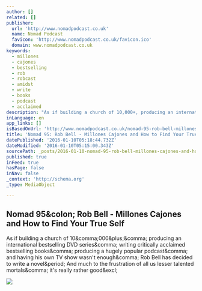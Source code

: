 ```yaml
---
author: []
related: []
publisher:
  url: 'http://www.nomadpodcast.co.uk'
  name: Nomad Podcast
  favicon: 'http://www.nomadpodcast.co.uk/favicon.ico'
  domain: www.nomadpodcast.co.uk
keywords:
  - millones
  - cajones
  - bestselling
  - rob
  - robcast
  - amidst
  - write
  - books
  - podcast
  - acclaimed
description: "As if building a church of 10,000+, producing an international bestselling DVD series, writing critically acclaimed bestselling books, producing a hugely popular podcast, and having his own TV show wasn't enough, Rob Bell has decided to write a novel. And much to the frustration of all us lesser talented mortals, it's really rather good!"
inLanguage: en
app_links: []
isBasedOnUrl: 'http://www.nomadpodcast.co.uk/nomad-95-rob-bell-millones-cajones-and-how-to-find-your-true-self/?mc_cid=4ab8a96cdd&mc_eid=515b0a3501'
title: 'Nomad 95: Rob Bell - Millones Cajones and How to Find Your True Self'
datePublished: '2016-01-10T05:18:44.732Z'
dateModified: '2016-01-10T05:15:00.343Z'
sourcePath: _posts/2016-01-10-nomad-95-rob-bell-millones-cajones-and-how-to-find-your-t.md
published: true
inFeed: true
hasPage: false
inNav: false
_context: 'http://schema.org'
_type: MediaObject

---
```

<article style=""><h1>Nomad 95&amp;colon; Rob Bell - Millones Cajones and How to Find Your True Self</h1><p>As if building a church of 10&amp;comma;000&amp;plus;&amp;comma; producing an international bestselling DVD series&amp;comma; writing critically acclaimed bestselling books&amp;comma; producing a hugely popular podcast&amp;comma; and having his own TV show wasn't enough&amp;comma; Rob Bell has decided to write a novel&amp;period; And much to the frustration of all us lesser talented mortals&amp;comma; it's really rather good&amp;excl;</p><img src="http://www.nomadpodcast.co.uk/wp-content/uploads/2015/04/nomad-300x300.jpg" /></article>
